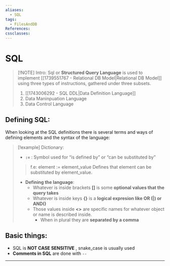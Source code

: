 ```yaml
---
aliases:
  - SQL
tags:
  - FilesAndDB
References: 
cssclasses:
---
```

# SQL

> [!NOTE]  Intro: 
> Sql or **Structured Query Language** is used to implement [[1739551767 - Relational DB Model|Relational DB Model]] using three types of instructions, gathered under three subsets.
> 1. [[1743006292 - SQL DDL|Data Definition Language]]
> 2. Data Maninpuation Language
> 3. Data Control Language

## Defining SQL:
When looking at the SQL definitions there is several terms and ways of defining elements and the syntax of the language: 

> [!example] Dictionary: 
> + **`:=`** : Symbol used for “is defined by” or “can be substituted by”
> > f.e: element := element_value
> > Defines that element can be substituted by element_value.  
> + **Defining the language**:
> 	+ Whatever is inside brackets **[]** is some **optional values that the query takes**
> 	+ Whatever is inside keys **{}** is a **logical expresion like OR (|) or AND()**
> 	+ Those values inside **<>** are specific names for whatever object or name is described inside. 
> 		+ When in plural they are **separated by a comma**


## Basic things:
+ SQL is **NOT CASE SENSITIVE** , snake_case is usually used 
+ **Comments in SQL** are done with `--` 
***